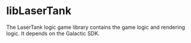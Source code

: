 # libLaserTank
The LaserTank logic game library contains the game logic and rendering logic. It depends on the Galactic SDK.
